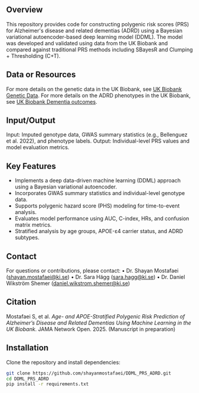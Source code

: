 ## Overview
This repository provides code for constructing polygenic risk scores (PRS) for Alzheimer's disease and related dementias (ADRD) using a Bayesian variational autoencoder-based deep learning model (DDML). The model was developed and validated using data from the UK Biobank and compared against traditional PRS methods including SBayesR and Clumping + Thresholding (C+T). 

## Data or Resources
For more details on the genetic data in the UK Biobank, see [UK Biobank Genetic Data](https://biobank.ndph.ox.ac.uk/ukb/label.cgi?id=263).
For more details on the ADRD phenotypes in the UK Biobank, see [UK Biobank Dementia outcomes](https://biobank.ndph.ox.ac.uk/showcase/label.cgi?id=47).

## Input/Output 
Input: Imputed genotype data, GWAS summary statistics (e.g., Bellenguez et al. 2022), and phenotype labels.
Output: Individual-level PRS values and model evaluation metrics.

## Key Features 
- Implements a deep data-driven machine learning (DDML) approach using a Bayesian variational autoencoder.
- Incorporates GWAS summary statistics and individual-level genotype data.
- Supports polygenic hazard score (PHS) modeling for time-to-event analysis.
- Evaluates model performance using AUC, C-index, HRs, and confusion matrix metrics.
- Stratified analysis by age groups, APOE-ε4 carrier status, and ADRD subtypes. 
  
## Contact
For questions or contributions, please contact:
•	Dr. Shayan Mostafaei (shayan.mostafaei@ki.se) 
•	Dr. Sara Hägg (sara.hagg@ki.se)
• Dr. Daniel Wikström Shemer (daniel.wikstrom.shemer@ki.se) 

## Citation
Mostafaei S, et al. *Age- and APOE-Stratified Polygenic Risk Prediction of Alzheimer’s Disease and Related Dementias Using Machine Learning in the UK Biobank*. JAMA Network Open. 2025. (Manuscript in preparation)

## Installation
Clone the repository and install dependencies:
```bash
git clone https://github.com/shayanmostafaei/DDML_PRS_ADRD.git
cd DDML_PRS_ADRD
pip install -r requirements.txt

